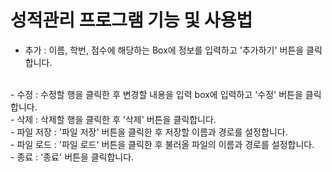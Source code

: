 # 성적관리 프로그램 기능 및 사용법
- 추가 : 이름, 학번, 점수에 해당하는 Box에 정보를 입력하고 '추가하기' 버튼을 클릭합니다.
<br>
- 수정 : 수정할 행을 클릭한 후 변경할 내용을 입력 box에 입력하고 '수정' 버튼을 클릭합니다.
<br>
- 삭제 : 삭제할 행을 클릭한 후 '삭제' 버튼을 클릭합니다.
<br>
- 파일 저장 : '파일 저장' 버튼을 클릭한 후 저장할 이름과 경로를 설정합니다.
<br>
- 파일 로드 : '파일 로드' 버튼을 클릭한 후 불러올 파일의 이름과 경로를 설정합니다.
<br>
- 종료 : '종료' 버튼을 클릭합니다.
